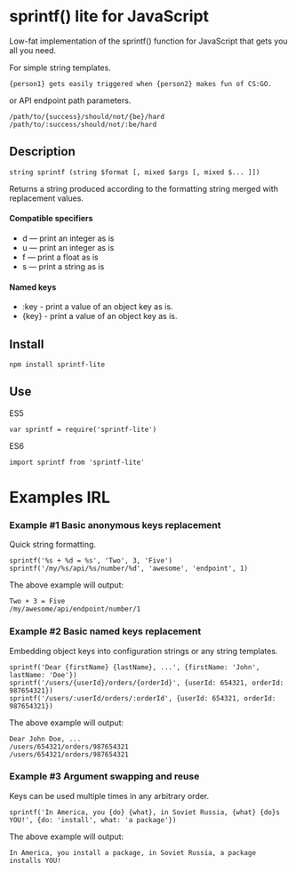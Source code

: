 # sprintf() lite for JavaScript

Low-fat implementation of the sprintf() function for JavaScript that gets you all you need.

For simple string templates.
```
{person1} gets easily triggered when {person2} makes fun of CS:GO.
```
or API endpoint path parameters.
```
/path/to/{success}/should/not/{be}/hard
/path/to/:success/should/not/:be/hard
```

## Description
```
string sprintf (string $format [, mixed $args [, mixed $... ]])
```
Returns a string produced according to the formatting string merged with replacement values.

#### Compatible specifiers
+ d — print an integer as is
+ u — print an integer as is
+ f — print a float as is
+ s — print a string as is

#### Named keys
+ :key - print a value of an object key as is.
+ {key} - print a value of an object key as is.

## Install
```
npm install sprintf-lite
```

## Use
ES5
```
var sprintf = require('sprintf-lite')
```

ES6
```
import sprintf from 'sprintf-lite'
```

# Examples IRL

### Example #1 Basic anonymous keys replacement
Quick string formatting.
```
sprintf('%s + %d = %s', 'Two', 3, 'Five')
sprintf('/my/%s/api/%s/number/%d', 'awesome', 'endpoint', 1)
```
The above example will output:
```
Two + 3 = Five
/my/awesome/api/endpoint/number/1
```

### Example #2 Basic named keys replacement
Embedding object keys into configuration strings or any string templates.
```
sprintf('Dear {firstName} {lastName}, ...', {firstName: 'John', lastName: 'Doe'})
sprintf('/users/{userId}/orders/{orderId}', {userId: 654321, orderId: 987654321})
sprintf('/users/:userId/orders/:orderId', {userId: 654321, orderId: 987654321})
```
The above example will output:
```
Dear John Doe, ...
/users/654321/orders/987654321
/users/654321/orders/987654321
```

### Example #3 Argument swapping and reuse
Keys can be used multiple times in any arbitrary order.
```
sprintf('In America, you {do} {what}, in Soviet Russia, {what} {do}s YOU!', {do: 'install', what: 'a package'})
```
The above example will output:
```
In America, you install a package, in Soviet Russia, a package installs YOU!
```
